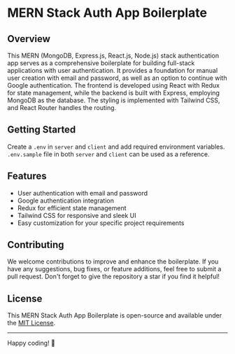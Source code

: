 # MERN Stack Auth App Boilerplate

## Overview

This MERN (MongoDB, Express.js, React.js, Node.js) stack authentication app serves as a comprehensive boilerplate for building full-stack applications with user authentication. It provides a foundation for manual user creation with email and password, as well as an option to continue with Google authentication. The frontend is developed using React with Redux for state management, while the backend is built with Express, employing MongoDB as the database. The styling is implemented with Tailwind CSS, and React Router handles the routing.

## Getting Started

Create a `.env` in `server` and `client` and add required environment variables.
`.env.sample` file in both `server` and `client` can be used as a reference.

## Features

- User authentication with email and password
- Google authentication integration
- Redux for efficient state management
- Tailwind CSS for responsive and sleek UI
- Easy customization for your specific project requirements

## Contributing

We welcome contributions to improve and enhance the boilerplate. If you have any suggestions, bug fixes, or feature additions, feel free to submit a pull request. Don't forget to give the repository a star if you find it helpful!

## License

This MERN Stack Auth App Boilerplate is open-source and available under the [MIT License](LICENSE).

---

Happy coding! 🚀

